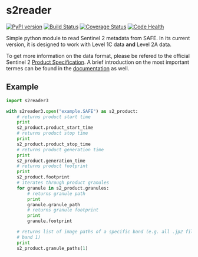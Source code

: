# s2reader

[![PyPI version](https://badge.fury.io/py/s2reader3.svg)](https://badge.fury.io/py/s2reader3) [![Build Status](https://travis-ci.org/robert-werner/s2reader3.svg?branch=master)](https://travis-ci.org/robert-werner/s2reader3) [![Coverage Status](https://coveralls.io/repos/github/robert-werner/s2reader3/badge.svg?branch=master)](https://coveralls.io/github/robert-werner/s2reader3?branch=master) [![Code Health](https://landscape.io/github/ungarj/s2reader/master/landscape.svg?style=flat)](https://landscape.io/github/robert-werner/s2reader3/master)

Simple python module to read Sentinel 2 metadata from SAFE. In its current version, it is designed to work with Level 1C data **and** Level 2A data.

To get more information on the data format, please be refered to the official
Sentinel 2 [Product Specification](https://www.google.at/url?sa=t&rct=j&q=&esrc=s&source=web&cd=2&cad=rja&uact=8&sqi=2&ved=0CCQQFjABahUKEwjB_5i834rIAhWDwxQKHRtVDdI&url=https%3A%2F%2Fsentinel.esa.int%2Fdocuments%2F247904%2F349490%2FS2_MSI_Product_Specification.pdf&usg=AFQjCNEI-gxDbhIpFaDPXq1e1NEZNRHoSQ&sig2=aUy9lsNqJlgCF3PLrA1vbQ&bvm=bv.103073922,d.bGQ). A brief introduction on the most important termes can be found in the [documentation](doc/s2_product_spec.md) as well.

## Example

```python
import s2reader3

with s2reader3.open("example.SAFE") as s2_product:
    # returns product start time
    print
    s2_product.product_start_time
    # returns product stop time
    print
    s2_product.product_stop_time
    # returns product generation time
    print
    s2_product.generation_time
    # returns product footprint
    print
    s2_product.footprint
    # iterates through product granules
    for granule in s2_product.granules:
        # returns granule path
        print
        granule.granule_path
        # returns granule footprint
        print
        granule.footprint

    # returns list of image paths of a specific band (e.g. all .jp2 files for
    # band 1)
    print
    s2_product.granule_paths(1)
```
